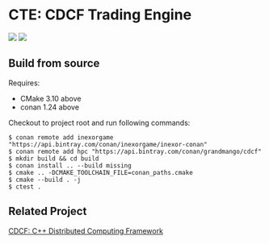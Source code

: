 # CTE: CDCF Trading Engine

![](https://github.com/thoughtworks-hpc/cte/workflows/Ubuntu%20MacOS%20Build/badge.svg)
![](https://github.com/thoughtworks-hpc/cte/workflows/Coding%20Style/badge.svg)

## Build from source

Requires:

- CMake 3.10 above
- conan 1.24 above

Checkout to project root and run following commands:

```shell
$ conan remote add inexorgame "https://api.bintray.com/conan/inexorgame/inexor-conan"
$ conan remote add hpc "https://api.bintray.com/conan/grandmango/cdcf"
$ mkdir build && cd build
$ conan install .. --build missing
$ cmake .. -DCMAKE_TOOLCHAIN_FILE=conan_paths.cmake
$ cmake --build . -j
$ ctest .
```

## Related Project

[CDCF: C++ Distributed Computing Framework](https://github.com/thoughtworks-hpc/cdcf)

